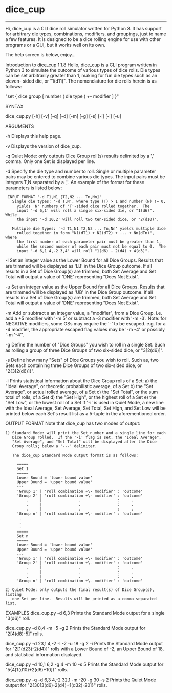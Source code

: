 # dice_cup
----
Hi, dice_cup is a CLI dice roll simulator written for Python 3.  It
has support for arbitrary die types, combinations, modifiers, and
groupings, just to name a few features.  It is designed to be a dice
rolling engine for use with other programs or a GUI, but it works well
on its own.

The help screen is below, enjoy...

Introduction to dice_cup 1.1.8
  Hello, dice_cup is a CLI program written in Python 3 to simulate
  the outcome of various types of dice rolls.  Die types can be set
  arbitrarily greater than 1, making for fun die types such as an eleven-
  sided die, or "1(d11)".  The nomenclature for die rolls herein is as
  follows:
  
  "set { dice group [ number ( die type ) +\- modifier ] }"

SYNTAX

  dice_cup.py [-h] [-v] [-q] [-d] [-m] [-g] [-s] [-i] [-l] [-u]

ARGUMENTS

  -h Displays this help page.

  -v Displays the version of dice_cup.

  -q Quiet Mode: only outputs Dice Group roll(s) results delimited by a ','
     comma. Only one Set is displayed per line.

  -d Specify the die type and number to roll.  Single or multiple
     parameter pairs may be entered to combine various die types.  The
     input pairs must be integers T,N separated by a ','.  An example
     of the format for these parameters is listed below:

     INPUT FORMAT '-d T1,N1 [T2,N2 ... Tn,Nn]'
       Single die types: '-d T,N', where type (T) > 1 and number (N) != 0,
         yields 'N' numbers of 'T'-sided dice rolled together.  The
         input '-d 6,1' will roll a single six-sided die, or "1(d6)".  While
         the input '-d 10,2' will roll two ten-sided dice, or "2(d10)".

       Multiple die types: '-d T1,N1 T2,N2 ... Tn,Nn' yields multiple dice
         rolled together in form "N1(dT1) + N2(dT2) + ... + Nn(dTn)", where
         the first number of each parameter pair must be greater than 1,
         while the second number of each pair must not be equal to 0.  The
         input '-d 6,1 4,-2 3,4' will roll "1(d6) - 2(d4) + 4(d3)".

  -l Set an integer value as the Lower Bound for all Dice Groups.  Results that
     are trimmed will be displayed as 'LB' in the Dice Group outcome.
     If all results in a Set of Dice Group(s) are trimmed, both Set Average and
     Set Total will output a value of 'DNE' representing "Does Not Exist".

  -u Set an integer value as the Upper Bound for all Dice Groups.  Results that
     are trimmed will be displayed as 'UB' in the Dice Group outcome.
     If all results in a Set of Dice Group(s) are trimmed, both Set Average and
     Set Total will output a value of 'DNE' representing "Does Not Exist".

  -m Add or subtract a an integer value, a "modifier", from a Dice Group.
     i.e. add a +5 modifier with '-m 5' or subtract a -3 modifier with '-m -3'.
     Note: for NEGATIVE modifiers, some OSs may require the '-' to be escaped.
           e.g. for a -4 modifier, the appropriate escaped flag values may be
                '-m \-4' or possibly '-m '-4''.

  -g Define the number of "Dice Groups" you wish to roll in a single Set.
     Such as rolling a group of three Dice Groups of two six-sided dice,
     or "3[2(d6)]".

  -s Define how many "Sets" of Dice Groups you wish to roll.  Such as,
     two Sets each containing three Dice Groups of two six-sided dice,
     or "2{3[2(d6)]}".

  -i Prints statistical information about the Dice Group rolls of a Set:
       a) the "Ideal Average", or theoretic probabilistic average, of a Set
       b) the "Set Average", or actual rolled average, of a Set
       c) the "Set Total", or the sum total of rolls, of a Set
       d) the "Set High", or the highest roll of a Set
       e) the "Set Low", or the lowest roll of a Set
     If '-i' is used in Quiet Mode, a new line with the Ideal Average, Set
     Average, Set Total, Set High, and Set Low will be printed below each
     Set's result list as a 5-tuple in the aforementioned order.

OUTPUT FORMAT
  Note that dice_cup has two modes of output:

    1) Standard Mode: will print the Set number and a single line for each
       Dice Group rolled.  If the '-i' flag is set, the "Ideal Average",
       "Set Average", and "Set Total" will be displayed after the Dice
       Group rolls; below a '---' delimiter.

       The dice_cup Standard Mode output format is as follows:

         =====
         Set 1
         =====
         Lower Bound = 'lower bound value'
         Upper Bound = 'upper bound value'
         ---
         'Group 1' | 'roll combination +\- modifier' : 'outcome'
         'Group 2' | 'roll combination +\- modifier' : 'outcome'
             .     |                .                :     .
             .     |                .                :     .
             .     |                .                :     .
         'Group n' | 'roll combination +\- modifier' : 'outcome'
          .
          .
          .
         =====
         Set n
         =====
         Lower Bound = 'lower bound value'
         Upper Bound = 'upper bound value'
         ---
         'Group 1' | 'roll combination +\- modifier' : 'outcome'
         'Group 2' | 'roll combination +\- modifier' : 'outcome'
             .     |                .                :     .
             .     |                .                :     .
             .     |                .                :     .
         'Group n' | 'roll combination +\- modifier' : 'outcome'

    2) Quiet Mode: only outputs the final result(s) of Dice Group(s), listing
       one Set per line.  Results will be printed as a comma separated list.

EXAMPLES
  dice_cup.py -d 6,3
    Prints the Standard Mode output for a single "3(d6)" roll.

  dice_cup.py -d 8,4 -m -5 -g 2
    Prints the Standard Mode output for "2[4(d8)-5]" rolls.

  dice_cup.py -d 23,1 4,-2 -l -2 -u 18 -g 2 -i
    Prints the Standard Mode output for "2[1(d23)-2(d4)]" rolls with a Lower
    Bound of -2, an Upper Bound of 18, and statistical information displayed.

  dice_cup.py -d 10,1 6,2 -g 4 -m 10 -s 5
    Prints the Standard Mode output for "5{4[1(d10)+2(d6)+10]}" rolls.

  dice_cup.py -q -d 6,3 4,-2 32,1 -m -20 -g 30 -s 2
    Prints the Quiet Mode output for "2{30[3(d6)-2(d4)+1(d32)-20]}" rolls.
